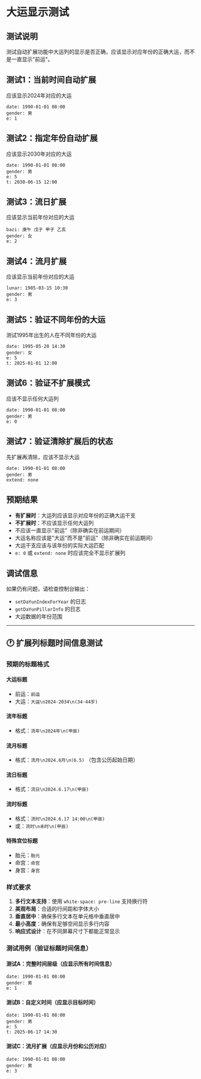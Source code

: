 # 大运显示测试

## 测试说明
测试自动扩展功能中大运列的显示是否正确，应该显示对应年份的正确大运，而不是一直显示"前运"。

## 测试1：当前时间自动扩展
应该显示2024年对应的大运

```bazi
date: 1990-01-01 08:00
gender: 男
e: 1
```

## 测试2：指定年份自动扩展
应该显示2030年对应的大运

```bazi
date: 1990-01-01 08:00
gender: 男
e: 5
t: 2030-06-15 12:00
```

## 测试3：流日扩展
应该显示当前年份对应的大运

```bazi
bazi: 庚午 戊子 甲子 乙亥
gender: 女
e: 2
```

## 测试4：流月扩展
应该显示当前年份对应的大运

```bazi
lunar: 1985-03-15 10:30
gender: 男
e: 3
```

## 测试5：验证不同年份的大运
测试1995年出生的人在不同年份的大运

```bazi
date: 1995-05-20 14:30
gender: 女
e: 5
t: 2025-01-01 12:00
```

## 测试6：验证不扩展模式
应该不显示任何大运列

```bazi
date: 1990-01-01 08:00
gender: 男
e: 0
```

## 测试7：验证清除扩展后的状态
先扩展再清除，应该不显示大运

```bazi
date: 1990-01-01 08:00
gender: 男
extend: none
```

## 预期结果
- **有扩展时**：大运列应该显示对应年份的正确大运干支
- **不扩展时**：不应该显示任何大运列
- 不应该一直显示"前运"（除非确实在前运期间）
- 大运名称应该是"大运"而不是"前运"（除非确实在前运期间）
- 大运干支应该与该年份的实际大运匹配
- `e: 0` 或 `extend: none` 时应该完全不显示扩展列

## 调试信息
如果仍有问题，请检查控制台输出：
- `setDaYunIndexForYear` 的日志
- `getDaYunPillarInfo` 的日志
- 大运数据的年份范围

---

## 🕐 扩展列标题时间信息测试

### 预期的标题格式

#### 大运标题
- 前运：`前运`
- 大运：`大运\n2024-2034\n(34-44岁)`

#### 流年标题
- 格式：`流年\n2024年\n(甲辰)`

#### 流月标题
- 格式：`流月\n2024.6月\n(6.5)` （包含公历起始日期）

#### 流日标题
- 格式：`流日\n2024.6.17\n(甲辰)`

#### 流时标题
- 格式：`流时\n2024.6.17 14:00\n(甲辰)`
- 或：`流时\n未时\n(甲辰)`

#### 特殊宫位标题
- 胎元：`胎元`
- 命宫：`命宫`
- 身宫：`身宫`

### 样式要求

1. **多行文本支持**：使用 `white-space: pre-line` 支持换行符
2. **美观布局**：合适的行间距和字体大小
3. **垂直居中**：确保多行文本在单元格中垂直居中
4. **最小高度**：确保有足够空间显示多行内容
5. **响应式设计**：在不同屏幕尺寸下都能正常显示

### 测试用例（验证标题时间信息）

#### 测试A：完整时间层级（应显示所有时间信息）
```bazi
date: 1990-01-01 08:00
gender: 男
e: 1
```

#### 测试B：自定义时间（应显示目标时间）
```bazi
date: 1990-01-01 08:00
gender: 男
e: 5
t: 2025-06-17 14:30
```

#### 测试C：流月扩展（应显示月份和公历对应）
```bazi
date: 1990-01-01 08:00
gender: 男
e: 3
```
